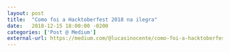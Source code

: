 ```yaml
---
layout: post
title:  "Como foi a Hacktoberfest 2018 na ilegra"
date:   2018-12-15 18:00:00 -0200
categories: ['Post @ Medium']
external-url: https://medium.com/@lucasinocente/como-foi-a-hacktoberfest-2018-na-ilegra-185457090785
---
```



